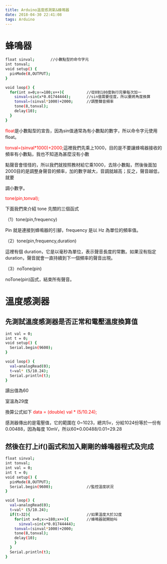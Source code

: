 ```yaml
---
title: Arduino溫度感測氣&蜂鳴器
date: 2018-04-30 22:41:08
tags: Arduino
---
```


# 蜂鳴器
```bash
float sinval;       //小數點型的命令字元
int tonval;
void setup() {
  pinMode(8,OUTPUT);
}

void loop() {
  for(int x=0;x<=180;x++){          //從0到180度執行完畢每次加一
    sinval=sin(x*0.01744444);       //sin值需要徑度，所以要將角度換算
    tonval=(sinval*1000)+2000;      //調整聲音頻率
    tone(8,tonval);
    delay(10);
  }
}
```

<font color="#FF0000">float</font>是小數點型的宣告，因為sin值通常為有小數點的數字，所以命令字元使用float。

<font color="#FF0000">tonval=(sinval*1000)+2000;</font>這裡我們先乘上1000，目的是不要讓蜂鳴器接收的頻率有小數點，我也不知道為甚麼沒有小數

點聲音會怪怪的，所以我們就按照教材給它乘1000，去除小數點，然後後面加2000目的是調整身聲音的頻率，加的數字越大，音調就越高；反之，聲音越低，就要

調小數字。

<font color="#FF0000">tone(pin,tonval);</font>

下面我們來介紹 tone 先關的三個函式

（1）tone(pin,frequency)

Pin 就是連接到蜂鳴器的引腳，frequency 是以 Hz 為單位的頻率值。

（2）tone(pin,frequency,duration)

這裡有個 duration，它是以毫秒為單位，表示聲音長度的常數。如果沒有指定 duration，聲音就會一直持續到下一個頻率的聲音出現。

（3）noTone(pin)

noTone(pin)函式，結束所有聲音。

# 溫度感測器

## 先測試溫度感測器是否正常和電壓溫度換算值
```bash
int val = 0;
int t = 0;
void setup() {
  Serial.begin(9600);
}

void loop() {
  val=analogRead(0);
  t=val* (5/10.24);
  Serial.println(t);
}
```
讀出值為60

<blockquote class="imgur-embed-pub" lang="en" data-id="a/rZFFFjz"><a href="//imgur.com/rZFFFjz"></a></blockquote><script async src="//s.imgur.com/min/embed.js" charset="utf-8"></script>

室溫為29度

<blockquote class="imgur-embed-pub" lang="en" data-id="a/g9sjXHN"><a href="//imgur.com/g9sjXHN"></a></blockquote><script async src="//s.imgur.com/min/embed.js" charset="utf-8"></script>

換算公式如下
<font color="#FF0000">data = (double) val * (5/10.24);</font>

感測器傳出的是電壓值，它的範圍在 0~1023，總共5v，分給1024份等於一份有0.00488，因為每度 10mV，所以60*0.00488/0.01=29.28

## 然後在打上if()函式和加入剛剛的蜂鳴器程式及完成

```bash
float sinval;
int tonval;
int val = 0;
int t = 0;
void setup() {
  pinMode(8,OUTPUT);
  Serial.begin(9600);               //監控溫度狀況
}

void loop() {
  val=analogRead(0);
  t=val* (5/10.24);
  if(t>32){                         //如果溫度大於32度
    for(int x=0;x<=180;x++){        //蜂鳴器就開始叫
      sinval=sin(x*0.01744444);
    tonval=(sinval*1000)+2000;
    tone(8,tonval);
    delay(10);
    }
  }   
  Serial.println(t);
}
```